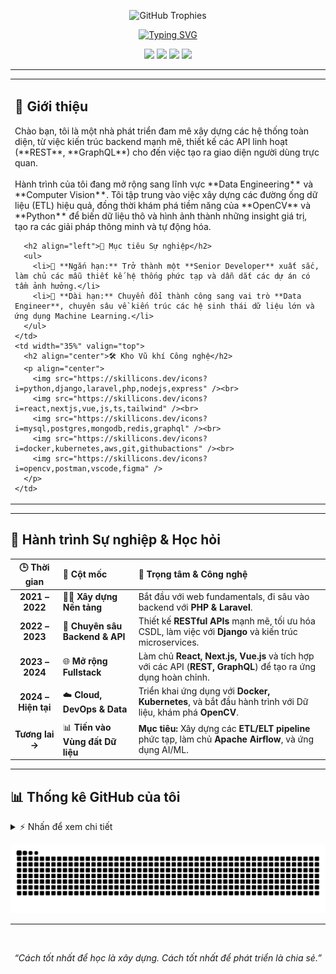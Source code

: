 <p align="center">
  <img src="https://github-trophies.vercel.app/api/trophy?username=pbao9&theme=tokyonight&column=7&margin-w=15&margin-h=15" alt="GitHub Trophies" />
</p>

<div align="center">
  <a href="https://git.io/typing-svg">
    <img src="https://readme-typing-svg.herokuapp.com?font=Fira+Code&size=35&pause=1000&color=58A6FF&center=true&vCenter=true&width=1000&lines=Hey%2C+I'm+Baro+Pham+%F0%9F%91%8B;Fullstack+Architect+%7C+Aspiring+Data+Engineer;From+REST+%26+GraphQL+APIs+to+Intelligent+Data+Pipelines" alt="Typing SVG" />
  </a>
</div>

<p align="center">
    <a href="https://baro-dev.io.vn" target="_blank"><img src="https://img.shields.io/badge/Portfolio-252525?style=for-the-badge&logo=icloud&logoColor=white" /></a>
    <a href="https://www.linkedin.com/in/pbao" target="_blank"><img src="https://img.shields.io/badge/LinkedIn-0A66C2?style=for-the-badge&logo=linkedin&logoColor=white" /></a>
    <a href="mailto:pbao.business@gmail.com"><img src="https://img.shields.io/badge/Gmail-D14836?style=for-the-badge&logo=gmail&logoColor=white" /></a>
    <img src="https://komarev.com/ghpvc/?username=pbao9&label=PROFILE+VIEWS&style=for-the-badge&color=blue" />
</p>

---

<table width="100%">
  <tr>
    <td width="65%" valign="top">
      <h2 align="left">👋 Giới thiệu</h2>
      <p align="left">
        Chào bạn, tôi là một nhà phát triển đam mê xây dựng các hệ thống toàn diện, từ việc kiến trúc backend mạnh mẽ, thiết kế các API linh hoạt (**REST**, **GraphQL**) cho đến việc tạo ra giao diện người dùng trực quan.
        <br/><br/>
        Hành trình của tôi đang mở rộng sang lĩnh vực **Data Engineering** và **Computer Vision**. Tôi tập trung vào việc xây dựng các đường ống dữ liệu (ETL) hiệu quả, đồng thời khám phá tiềm năng của **OpenCV** và **Python** để biến dữ liệu thô và hình ảnh thành những insight giá trị, tạo ra các giải pháp thông minh và tự động hóa.
      </p>
      
      <h2 align="left">🎯 Mục tiêu Sự nghiệp</h2>
      <ul>
        <li>🎯 **Ngắn hạn:** Trở thành một **Senior Developer** xuất sắc, làm chủ các mẫu thiết kế hệ thống phức tạp và dẫn dắt các dự án có tầm ảnh hưởng.</li>
        <li>🔭 **Dài hạn:** Chuyển đổi thành công sang vai trò **Data Engineer**, chuyên sâu về kiến trúc các hệ sinh thái dữ liệu lớn và ứng dụng Machine Learning.</li>
      </ul>
    </td>
    <td width="35%" valign="top">
      <h2 align="center">🛠️ Kho Vũ khí Công nghệ</h2>
      <p align="center">
        <img src="https://skillicons.dev/icons?i=python,django,laravel,php,nodejs,express" /><br>
        <img src="https://skillicons.dev/icons?i=react,nextjs,vue,js,ts,tailwind" /><br>
        <img src="https://skillicons.dev/icons?i=mysql,postgres,mongodb,redis,graphql" /><br>
        <img src="https://skillicons.dev/icons?i=docker,kubernetes,aws,git,githubactions" /><br>
        <img src="https://skillicons.dev/icons?i=opencv,postman,vscode,figma" />
      </p>
    </td>
  </tr>
</table>

---

## 🧭 Hành trình Sự nghiệp & Học hỏi

| 🕒 Thời gian      | 🚀 Cột mốc                                      | 📝 Trọng tâm & Công nghệ                                                                       |
|:------------------:|:------------------------------------------------|:-------------------------------------------------------------------------------------------------|
| **2021 – 2022** | 👨‍🎓 **Xây dựng Nền tảng** | Bắt đầu với web fundamentals, đi sâu vào backend với **PHP & Laravel**. |
| **2022 – 2023** | 🧰 **Chuyên sâu Backend & API** | Thiết kế **RESTful APIs** mạnh mẽ, tối ưu hóa CSDL, làm việc với **Django** và kiến trúc microservices.   |
| **2023 – 2024** | 🌐 **Mở rộng Fullstack** | Làm chủ **React, Next.js, Vue.js** và tích hợp với các API (**REST, GraphQL**) để tạo ra ứng dụng hoàn chỉnh.  |
| **2024 – Hiện tại** | ☁️ **Cloud, DevOps & Data** | Triển khai ứng dụng với **Docker, Kubernetes**, và bắt đầu hành trình với Dữ liệu, khám phá **OpenCV**. |
| **Tương lai →** | 📊 **Tiến vào Vùng đất Dữ liệu** | **Mục tiêu:** Xây dựng các **ETL/ELT pipeline** phức tạp, làm chủ **Apache Airflow**, và ứng dụng AI/ML. |

---

## 📊 Thống kê GitHub của tôi

<details>
  <summary>⚡ Nhấn để xem chi tiết</summary>
  <br/>
  <p align="center">
    <img src="https://github-readme-stats.vercel.app/api?username=pbao9&show_icons=true&theme=tokyonight&rank_icon=github&count_private=true&hide_border=true" />
    <img src="https://github-readme-streak-stats.herokuapp.com/?user=pbao9&theme=tokyonight&hide_border=true" />
    <img src="https://github-readme-stats.vercel.app/api/top-langs/?username=pbao9&layout=compact&theme=tokyonight&hide_border=true" />
  </p>
</details>

<p align="center">
  <img src="https://raw.githubusercontent.com/pbao9/pbao9/output/github-contribution-grid-snake.svg" alt="Snake animation" />
</p>

---

<br>
<p align="center">
  <i>“Cách tốt nhất để học là xây dựng. Cách tốt nhất để phát triển là chia sẻ.”</i>
</p>
